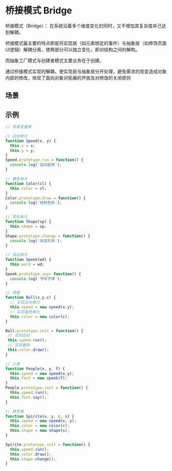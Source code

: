 # 桥接模式 Bridge

桥接模式（Bridge）： 在系统沿着多个维度变化的同时，又不增加其复杂度并己达到解耦。

桥接模式最主要的特点即是将实现层（如元素绑定的事件）与抽象层（如修饰页面UI逻辑）解耦分离，使两部分可以独立变化，即对结构之间的解构。

而抽象工厂模式与创建者模式主要业务在于创建。

通过桥接模式实现的解耦，使实现层与抽象层分开处理，避免需求的改变造成对象内部的修改，体现了面向对象对拓展的开放及对修改的关闭原则

## 场景

## 示例

```js
// 多维变量类

// 运动单元
function Speed(x, y) {
  this.x = x;
  this.y = y;
}
Speed.prototype.run = function() {
  console.log('运动起来');
}

// 着色单元
function Color(cl) {
  this.color = cl;
}
Color.prototype.draw = function() {
  console.log('绘制色彩');
}

// 变形单元
function Shape(sp) {
  this.shape = sp;
}
Shape.prototype.change = function() {
  console.log('改变形状');
}

// 说话单元
function Speek(wd) {
  this.word = wd;
}
Speek.prototype.say= function() {
  console.log('书写字体');
}

// 球类
function Ball(x,y,c) {
  // 实现运动单元
  this.speed = new speed(x,y);
  // 实现着色单元
  this.color = new color(c);
}

Ball.prototype.init = function() {
 // 实现运动
 this.speed.run();
 // 实现着色
 this.color.draw();
}

// 人类
function People(x, y, f) {
  this.speed = new speed(x,y);
  this.font = new speek(f);
}
People.prototype.init = function() {
  this.speed.run();
  this.font.say();
}

// 精灵类
function Spirite(x, y, c, s) {
  this.speed = new speed(x, y);
  this.color = new color(c);
  this.shape = new shape(s);
}

Spirite.prototype.init = function() {
  this.speed.run();
  this.color.draw();
  this.shape.change();
}
```

